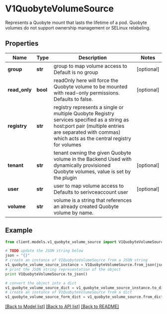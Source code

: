 # V1QuobyteVolumeSource

Represents a Quobyte mount that lasts the lifetime of a pod. Quobyte volumes do not support ownership management or SELinux relabeling.

## Properties
Name | Type | Description | Notes
------------ | ------------- | ------------- | -------------
**group** | **str** | group to map volume access to Default is no group | [optional] 
**read_only** | **bool** | readOnly here will force the Quobyte volume to be mounted with read-only permissions. Defaults to false. | [optional] 
**registry** | **str** | registry represents a single or multiple Quobyte Registry services specified as a string as host:port pair (multiple entries are separated with commas) which acts as the central registry for volumes | 
**tenant** | **str** | tenant owning the given Quobyte volume in the Backend Used with dynamically provisioned Quobyte volumes, value is set by the plugin | [optional] 
**user** | **str** | user to map volume access to Defaults to serivceaccount user | [optional] 
**volume** | **str** | volume is a string that references an already created Quobyte volume by name. | 

## Example

```python
from client.models.v1_quobyte_volume_source import V1QuobyteVolumeSource

# TODO update the JSON string below
json = "{}"
# create an instance of V1QuobyteVolumeSource from a JSON string
v1_quobyte_volume_source_instance = V1QuobyteVolumeSource.from_json(json)
# print the JSON string representation of the object
print V1QuobyteVolumeSource.to_json()

# convert the object into a dict
v1_quobyte_volume_source_dict = v1_quobyte_volume_source_instance.to_dict()
# create an instance of V1QuobyteVolumeSource from a dict
v1_quobyte_volume_source_form_dict = v1_quobyte_volume_source.from_dict(v1_quobyte_volume_source_dict)
```
[[Back to Model list]](../README.md#documentation-for-models) [[Back to API list]](../README.md#documentation-for-api-endpoints) [[Back to README]](../README.md)


